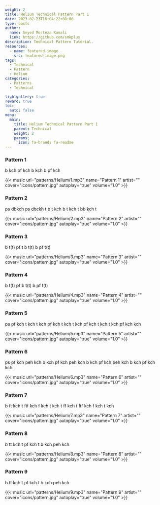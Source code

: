 ```yaml
---
weight: 2
title: Helium Technical Pattern Part 1
date: 2023-02-23T16:04:22+08:00
type: posts
author:
  name: Seyed Morteza Kamali
  link: https://github.com/smkplus
description: Technical Pattern Tutorial.
resources:
  - name: featured-image
    src: featured-image.png
tags:
  - Technical
  - Pattern
  - Helium
categories:
  - Patterns
  - Technical

lightgallery: true
reward: true
toc:
  auto: false
menu:
  main:
    title: Helium Technical Pattern Part 1
    parent: Technical
    weight: 2
    params:
      icon: fa-brands fa-readme
---
```


### Pattern 1
b kch pf kch b kch b pf kch

{{< music url="patterns/Helium/1.mp3" name="Pattern 1" artist="" cover="icons/pattern.jpg" autoplay="true" volume="1.0" >}}

### Pattern 2
ps dbkch ps dbckh t
b t kch b t kch t bb kch t

{{< music url="patterns/Helium/2.mp3" name="Pattern 2" artist="" cover="icons/pattern.jpg" autoplay="true" volume="1.0" >}}

### Pattern 3
b t(t) pf t b t(t) b pf t(t)

{{< music url="patterns/Helium/3.mp3" name="Pattern 3" artist="" cover="icons/pattern.jpg" autoplay="true" volume="1.0" >}}

### Pattern 4
b t(t) pf b t(t) b pf t(t)

{{< music url="patterns/Helium/4.mp3" name="Pattern 4" artist="" cover="icons/pattern.jpg" autoplay="true" volume="1.0" >}}

### Pattern 5
ps pf kch t kch t kch pf kch t kch t kch pf kch t kch t kch pf kch kch

{{< music url="patterns/Helium/5.mp3" name="Pattern 5" artist="" cover="icons/pattern.jpg" autoplay="true" volume="1.0" >}}

### Pattern 6
ps pf kch peh kch b kch pf kch peh kch b kch pf kch peh kch b kch pf kch kch

{{< music url="patterns/Helium/6.mp3" name="Pattern 6" artist="" cover="icons/pattern.jpg" autoplay="true" volume="1.0" >}}

### Pattern 7
b ft kch t ftf kch f kch t kch t ff kch t ftf kch f kch t kch

{{< music url="patterns/Helium/7.mp3" name="Pattern 7" artist="" cover="icons/pattern.jpg" autoplay="true" volume="1.0" >}}

### Pattern 8
b tt kch t pf kch t b kch peh kch

{{< music url="patterns/Helium/8.mp3" name="Pattern 8" artist="" cover="icons/pattern.jpg" autoplay="true" volume="1.0" >}}

### Pattern 9
b tt kch t pf kch t b kch peh kch

{{< music url="patterns/Helium/9.mp3" name="Pattern 9" artist="" cover="icons/pattern.jpg" autoplay="true" volume="1.0" >}}
